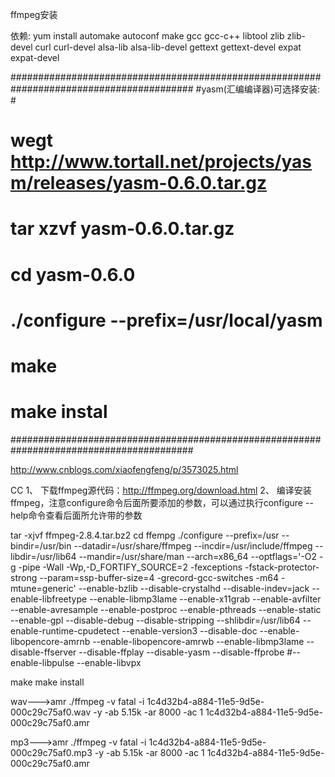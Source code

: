 ffmpeg安装

依赖:
	yum install automake autoconf make gcc gcc-c++ libtool zlib zlib-devel curl curl-devel alsa-lib alsa-lib-devel gettext gettext-devel expat expat-devel

#########################################################################################
#yasm(汇编编译器)可选择安装:									#
#	wegt  http://www.tortall.net/projects/yasm/releases/yasm-0.6.0.tar.gz		#
#	tar xzvf yasm-0.6.0.tar.gz							#
#	cd yasm-0.6.0									#
#	./configure --prefix=/usr/local/yasm						#
#	make										#
#	make instal									#
#########################################################################################


http://www.cnblogs.com/xiaofengfeng/p/3573025.html

CC
1、  下载ffmpeg源代码：http://ffmpeg.org/download.html
2、  编译安装ffmpeg，注意configure命令后面所要添加的参数，可以通过执行configure --help命令查看后面所允许带的参数

tar -xjvf ffmpeg-2.8.4.tar.bz2
cd ffempg
./configure     --prefix=/usr --bindir=/usr/bin --datadir=/usr/share/ffmpeg --incdir=/usr/include/ffmpeg --libdir=/usr/lib64 --mandir=/usr/share/man --arch=x86_64 --optflags='-O2 -g -pipe -Wall -Wp,-D_FORTIFY_SOURCE=2 -fexceptions -fstack-protector-strong --param=ssp-buffer-size=4 -grecord-gcc-switches -m64 -mtune=generic' --enable-bzlib --disable-crystalhd --disable-indev=jack --enable-libfreetype --enable-libmp3lame  --enable-x11grab --enable-avfilter --enable-avresample --enable-postproc --enable-pthreads --enable-static --enable-gpl --disable-debug --disable-stripping --shlibdir=/usr/lib64 --enable-runtime-cpudetect --enable-version3 --disable-doc --enable-libopencore-amrnb --enable-libopencore-amrwb --enable-libmp3lame --disable-ffserver --disable-ffplay --disable-yasm --disable-ffprobe #--enable-libpulse --enable-libvpx


make
make install



wav--->amr
./ffmpeg -v fatal -i 1c4d32b4-a884-11e5-9d5e-000c29c75af0.wav -y  -ab 5.15k -ar 8000 -ac 1 1c4d32b4-a884-11e5-9d5e-000c29c75af0.amr


mp3--->amr
./ffmpeg -v fatal -i 1c4d32b4-a884-11e5-9d5e-000c29c75af0.mp3 -y  -ab 5.15k -ar 8000 -ac 1 1c4d32b4-a884-11e5-9d5e-000c29c75af0.amr


